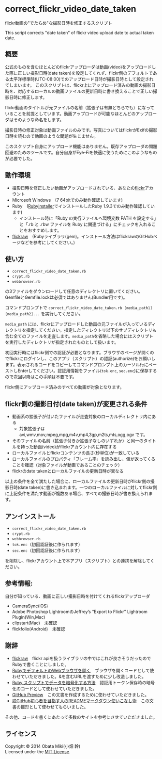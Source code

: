 correct_flickr_video_date_taken
===============================

flickr動画の"でたらめ"な撮影日時を修正するスクリプト

This script corrects "date taken" of flickr video upload date to actual taken date.

概要
------
公式のものを含むほとんどのflickrアップローダは動画(video)をアップロードした際に正しい撮影日時(date taken)を設定してくれず、flickr側のデフォルトである太平洋標準時(UTC-08:00)でのアップロード日時が撮影日時として設定されてしまいます。
このスクリプトは、flickr上にアップロード済みの動画の撮影日時を、対応するローカルの動画ファイルの更新日時に書き換えることで正しい撮影日時に修正します。

flickr動画のタイトルが元ファイルの名前（拡張子は有無どちらでも）になっていることを前提としています。動画アップロードが可能なほとんどのアップローダはそのような命名をします。

撮影日時の修正対象は動画ファイルのみです。写真についてはflickrがExifの撮影日時を読むので動画のような問題が生じません。

このスクリプト自身にアップロード機能はありません。既存アップローダの問題回避のためのツールです。自分自身がEye-Fiを快適に使うためにこのようなものが必要でした。

動作環境
------
+ 撮影日時を修正したい動画がアップロードされている、あなたの[flickr](http://www.flickr.com/)アカウント
+ Microsoft Windows　(7 64bitでのみ動作確認しています)
+ Ruby　([RubyInstaller](http://rubyinstaller.org/)でインストールしたRuby 1.9.3でのみ動作確認しています)
    + インストール時に「Ruby の実行ファイルへ環境変数 PATH を設定する」と「.rb と .rbw ファイルを Ruby に関連づける」にチェックを入れることをおすすめします。
+ [flickraw](https://github.com/hanklords/flickraw)　(Rubyライブラリ(gem)。インストール方法はflickrawのGitHubページなどを参考にしてください。)
 
使い方
------
+ `correct_flickr_video_date_taken.rb`
+ `crypt.rb`
+ `webbrowser.rb`

の3ファイルをダウンロードして任意のディレクトリに置いてください。GemfileとGemfile.lockは必須ではありません(Bundler用です)。

コマンドプロンプトで
` correct_flickr_video_date_taken.rb [media_path1] [media_path2]... `
を実行してください。

`media_path` には、flickrにアップロードした動画の元ファイルが入っているディレクトリを指定してください。指定したディレクトリ以下のサブディレクトリも含む全てのファイルを走査します。`media_path`を省略した場合にはスクリプトを実行したディレクトリが指定されたものとして扱います。

初回実行時にはflickr側での認証が必要となります。ブラウザのページが開くのでflickrにログインし、このアプリ（スクリプト）の認証(authorize)をお願いします。表示されるコードをコピーしてコマンドプロンプト上のカーソル行にペーストしEnterしてください。認証用情報をファイル(`tok.enc`, `sec.enc`)に保存するので次回以降はこの手順は不要です。

flickr側にアップロード済みのすべての動画が対象となります。
 
flickr側の撮影日付(date taken)が変更される条件
----------------
+ 動画系の拡張子が付いたファイルが走査対象のローカルディレクトリ内にある
    + 対象拡張子は avi,wmv,mov,mpeg,mpg,m4v,mp4,3gp,m2ts,mts,ogg,ogv です。
+ そのファイルの名前（拡張子付きか拡張子なしのいずれか）と同一のタイトルを持った動画(video)がflickrアカウント内に存在する
+ ローカルファイルとflickrコンテンツの長さ(秒単位)が一致している
+ ローカルファイルのプロパティ「フレーム率」を読み出し、値が返ってくることを確認（対象ファイルが動画であることのチェック）
+ flickrのdate takenとローカルファイルの更新日時が異なる

以上の条件を全て満たした場合に、ローカルファイルの更新日時がflickr側の撮影日時(date taken)に書き込まれます。一つのローカルファイルに対してflickr側に上記条件を満たす動画が複数ある場合、すべての撮影日時が書き換えられます。

アンインストール
------
+ `correct_flickr_video_date_taken.rb`
+ `crypt.rb`
+ `webbrowser.rb`
+ `tok.enc`（初回認証後に作られます）
+ `sec.enc`（初回認証後に作られます）

を削除し、flickrアカウント上で本アプリ（スクリプト）との連携を解除してください。

参考情報:
------
自分が知っている、動画に正しい撮影日時を付けてくれるflickrアップローダ

+ CameraSync(iOS)
+ Adobe Photoshop LightroomのJeffrey’s “Export to Flickr” Lightroom Plugin(Win,Mac)
+ clipstart(Mac)　未確認
+ flickfolio(Android)　未確認


謝辞
------
+ [flickraw](https://github.com/hanklords/flickraw)　flickr apiを扱うライブラリの中ではこれが良さそうだったのでRubyで書くことにしました。
+ [RubyでデフォルトのWebブラウザを開く](http://blog.monoweb.info/blog/2012/03/06/ruby-web-browser/)　ブラウザを開くコードとして使わせていただきました。&を含むURLを渡すために少し改造しました。
+ [Ruby スクリプトでデータを暗号化する方法](http://webos-goodies.jp/archives/encryption_in_ruby.html)　認証用トークン保存時の暗号化のコードとして使わせていただきました。
+ [GitHub Preview](http://github-preview.herokuapp.com/)　この文書を作成するために使わせていただきました。
+ [脱GitHub初心者を目指す人のREADMEマークダウン使いこなし術](http://tokkono.cute.coocan.jp/blog/slow/index.php/programming/markdown-skills-for-github-beginners/)　この文書の雛形として使わせてもらいました。

その他、コードを書くにあたって多数のサイトを参考にさせていただきました。


ライセンス
----------
Copyright &copy; 2014 Obata Miki(小畑 幹)  
Licensed under the [MIT License][MIT].

[MIT]: http://www.opensource.org/licenses/mit-license.php
